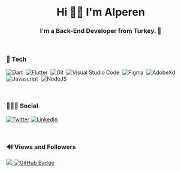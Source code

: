 <h1 align="center">Hi 👋🏻 I'm Alperen</h1>
<h3 align="center">I'm a Back-End Developer from Turkey. 📱</h3>
    
</br>

###  🚀 Tech

![Dart](https://img.shields.io/badge/Dart-05122A?style=flat&logo=dart&logoColor=29B6F6)&nbsp;
![Flutter](https://img.shields.io/badge/Flutter-05122A?style=flat&logo=flutter&logoColor=02569B)&nbsp;
![Git](https://img.shields.io/badge/-Git-05122A?style=flat&logo=git)&nbsp;
![Visual Studio Code](https://img.shields.io/badge/-Visual%20Studio%20Code-05122A?style=flat&logo=visual-studio-code&logoColor=007ACC)&nbsp;
![Figma](https://img.shields.io/badge/-Figma-05122A?style=flat&logo=figma)&nbsp;
![AdobeXd](https://img.shields.io/badge/-AdobeXd-05122A?style=flat&logo=AdobeXd)&nbsp;
![Javascript](<img className="m-1" src="https://img.shields.io/badge/-JavaScript-%23F7DF1C?style=flat&logo=javascript&logoColor=000000&labelColor=%23F7DF1C&color=%23FFCE5A" alt="vivek javascript" />)&nbsp;
![NodeJS](<img className="m-1" src="https://img.shields.io/badge/node.js-6DA55F?style=for-the-badge&logo=node.js&logoColor=white" alt="Node.js" />)&nbsp;

</br>

### 🧑🏻‍💻 Social
<p align="left">
    
<a href="https://twitter.com/alperenakrslan" target="blank"><img align="center" src="https://img.shields.io/badge/Twitter-1DA1F2?style=flat&logo=twitter&logoColor=white" alt="Twitter" /></a>
    <a href="https://www.linkedin.com/in/alperen-akarslan/" target="blank"><img align="center" src="https://img.shields.io/badge/LinkedIn-0e76a8?style=flat&logo=linkedin&logoColor=white" alt="LinkedIn" /></a>
</p>

</br>


### 🔊 Views and Followers
<a href="https://github.com/Meghna-DAS/github-profile-views-counter">
    <img src="https://komarev.com/ghpvc/?username=alperenakarslan">
</a>
<a href="https://github.com/alperenakarslan?tab=followers"><img src="https://img.shields.io/github/followers/akaanuzman?label=Followers&style=social" alt="GitHub Badge"></a>

